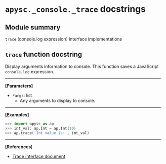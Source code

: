 # `apysc._console._trace` docstrings

## Module summary

`trace` (console.log expression) interface implementations

## `trace` function docstring

Display arguments information to console. This function saves a JavaScript `console.log` expression.<hr>

**[Parameters]**

- `*args`: list
  - Any arguments to display to console.

<hr>

**[Examples]**

```py
>>> import apysc as ap
>>> int_val: ap.Int = ap.Int(10)
>>> ap.trace('Int value is:', int_val)
```

<hr>

**[References]**

- [Trace interface document](https://simon-ritchie.github.io/apysc/trace.html)
